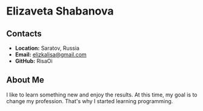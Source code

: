 # __Elizaveta Shabanova__
## Contacts

* __Location:__ Saratov, Russia
* __Email:__ elizkalisa@gmail.com
* __GitHub:__ RisaOi

## About Me

I like to learn something new and enjoy the results. At this time, my goal is to change my profession. That's why I started learning programming.